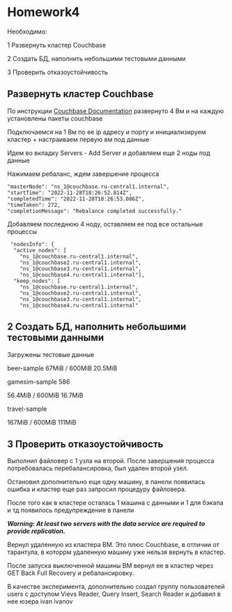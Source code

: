 # Homework4

Необходимо:

1 Развернуть кластер Couchbase

2 Создать БД, наполнить небольшими тестовыми данными

3 Проверить отказоустойчивость

## Развернуть кластер Couchbase


 По инcтрукции [Couchbase Documentation](https://docs.couchbase.com/server/current/manage/manage-nodes/initialize-node.html) развернуто 4 Вм и на каждую установлены пакеты couchbase


Подключаемся на 1 Вм по ее ip адресу и порту и инициализируем кластер + настраиваем первую вм под данные

Идем во вкладку Servers - Add Server и добавляем еще 2 ноды под данные

Нажимаем ребаланс, ждем завершение процесса

    "masterNode": "ns_1@couchbase.ru-central1.internal",
    "startTime": "2022-11-28T18:26:52.814Z",
    "completedTime": "2022-11-28T18:26:53.086Z",
    "timeTaken": 272,
    "completionMessage": "Rebalance completed successfully."

Добавляем последнюю 4 ноду, оставляем ее под все остальные процессы

     "nodesInfo": {
      "active_nodes": [
        "ns_1@couchbase.ru-central1.internal",
        "ns_1@couchbase2.ru-central1.internal",
        "ns_1@couchbase3.ru-central1.internal",
        "ns_1@couchbase4.ru-central1.internal"],
      "keep_nodes": [
        "ns_1@couchbase.ru-central1.internal",
        "ns_1@couchbase2.ru-central1.internal",
        "ns_1@couchbase3.ru-central1.internal",
        "ns_1@couchbase4.ru-central1.internal"


## 2 Создать БД, наполнить небольшими тестовыми данными

Загружены тестовые данные

beer-sample
67MiB / 600MiB
20.5MiB

gamesim-sample
586

56.4MiB / 600MiB
16.7MiB

travel-sample

167MiB / 600MiB
111MiB

## 3 Проверить отказоустойчивость

Выполнил файловер с 1 узла на второй. После завершения процесса потребовалась перебалансировка, был удален второй узел.

Остановил дополнительно еще одну машину, в панели появилась ошибка и кластер еще раз запросил процедуру файловера.

После того как в кластере осталась 1 машина с данными и 1 для бэкапа и тд появилось предупреждение в панели

***Warning: At least two servers with the data service are required to provide replication.***

Вернул удаленную из кластера ВМ. Это плюс Couchbase, в отличии от тарантула, в которрм удаленную машину уже нельзя вернуть в кластер.

После запуска выключенной машины ВМ вернул ее в кластер через GET Back Full Recovery и ребалансировку.


В качестве эксперимента, дополнительно создал группу пользователей users с доступом Vievs Reader, Query Insert, Search Reader и добавил в нее юзера ivan ivanov
